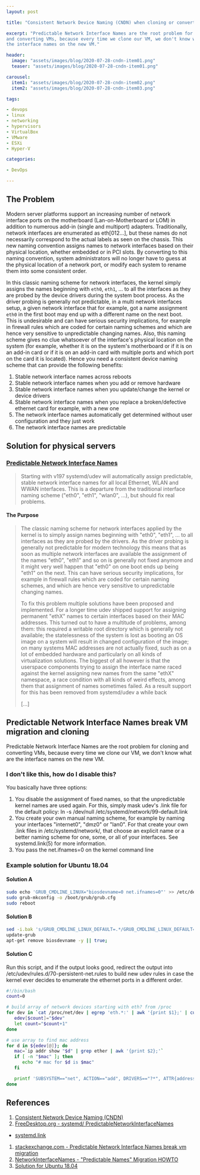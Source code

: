 ```yaml
---
layout: post

title: "Consistent Network Device Naming (CNDN) when cloning or converting VMs"

excerpt: "Predictable Network Interface Names are the root problem for cloning
and converting VMs, because every time we clone our VM, we don't know what are
the interface names on the new VM."

header:
  image: "assets/images/blog/2020-07-28-cndn-item01.png"
  teaser: "assets/images/blog/2020-07-28-cndn-item01.png"

carousel:
  item1: "assets/images/blog/2020-07-28-cndn-item02.png"
  item2: "assets/images/blog/2020-07-28-cndn-item03.png"

tags:

- devops
- linux
- networking
- hypervisors
- VirtualBox
- VMware
- ESXi
- Hyper-V

categories:

- DevOps

---
```


## The Problem

Modern server platforms support an increasing number of network interface ports
on the motherboard (Lan-on-Motherboard or LOM) in addition to numerous add-in
(single and multiport) adapters. Traditionally, network interfaces are
enumerated as eth[012...], but these names do not necessarily correspond to the
actual labels as seen on the chassis. This new naming convention assigns names
to network interfaces based on their physical location, whether embedded or in
PCI slots. By converting to this naming convention, system administrators will
no longer have to guess at the physical location of a network port, or modify
each system to rename them into some consistent order.

In this classic naming scheme for network interfaces, the kernel simply assigns
the names beginning with `eth0`, `eth1`, ... to all the interfaces as they are
probed by the device drivers during the system boot process. As the driver
probing is generally not predictable, in a multi network interfaces setup, a
given network interface that for example, got a name assignment `eth0` in the
first boot may end up with a different name on the next boot. This is
undesirable and can have serious security implications, for example in firewall
rules which are coded for certain naming schemes and which are hence very
sensitive to unpredictable changing names. Also, this naming scheme gives no
clue whatsoever of the interface's physical location on the system (for
example, whether it is on the system's motherboard or if it is on an add-in
card or if it is on an add-in card with multiple ports and which port on the
card it is located). Hence you need a consistent device naming scheme that can
provide the following benefits:

1. Stable network interface names across reboots
1. Stable network interface names when you add or remove hardware
1. Stable network interface names when you update/change the kernel or device
   drivers
1. Stable network interface names when you replace a broken/defective ethernet
  card for example, with a new one
1. The network interface names automatically get determined without user
  configuration and they just work
1. The network interface names are predictable

## Solution for physical servers

### [Predictable Network Interface Names](https://www.freedesktop.org/wiki/Software/systemd/PredictableNetworkInterfaceNames/)

> Starting with v197 systemd/udev will automatically assign predictable, stable
> network interface names for all local Ethernet, WLAN and WWAN interfaces.
> This is a departure from the traditional interface naming scheme ("eth0",
> "eth1", "wlan0", ...), but should fix real problems.

#### The Purpose

> The classic naming scheme for network interfaces applied by the kernel is to
> simply assign names beginning with "eth0", "eth1", ... to all interfaces as
> they are probed by the drivers. As the driver probing is generally not
> predictable for modern technology this means that as soon as multiple network
> interfaces are available the assignment of the names "eth0", "eth1" and so on
> is generally not fixed anymore and it might very well happen that "eth0" on
> one boot ends up being "eth1" on the next. This can have serious security
> implications, for example in firewall rules which are coded for certain
> naming schemes, and which are hence very sensitive to unpredictable changing
> names.
>
> To fix this problem multiple solutions have been proposed and implemented.
> For a longer time udev shipped support for assigning permanent "ethX" names
> to certain interfaces based on their MAC addresses. This turned out to have a
> multitude of problems, among them: this required a writable root directory
> which is generally not available; the statelessness of the system is lost as
> booting an OS image on a system will result in changed configuration of the
> image; on many systems MAC addresses are not actually fixed, such as on a lot
> of embedded hardware and particularly on all kinds of virtualization
> solutions. The biggest of all however is that the userspace components trying
> to assign the interface name raced against the kernel assigning new names
> from the same "ethX" namespace, a race condition with all kinds of weird
> effects, among them that assignment of names sometimes failed. As a result
> support for this has been removed from systemd/udev a while back
>
> [...]

## Predictable Network Interface Names break VM migration and cloning

Predictable Network Interface Names are the root problem for cloning and
converting VMs, because every time we clone our VM, we don't know what are
the interface names on the new VM.

### I don't like this, how do I disable this?

You basically have three options:

1. You disable the assignment of fixed names, so that the unpredictable kernel
   names are used again. For this, simply mask udev's .link file for
   the default policy: ln -s /dev/null /etc/systemd/network/99-default.link
1. You create your own manual naming scheme, for example by naming your
   interfaces "internet0", "dmz0" or "lan0". For that create your own .link
   files in /etc/systemd/network/, that choose an explicit name or a better
   naming scheme for one, some, or all of your interfaces. See
   systemd.link(5) for more information.
1. You pass the net.ifnames=0 on the kernel command line

### Example solution for Ubuntu 18.04

#### Solution A

```bash
sudo echo 'GRUB_CMDLINE_LINUX="biosdevname=0 net.ifnames=0"' >> /etc/default/grub
sudo grub-mkconfig -o /boot/grub/grub.cfg
sudo reboot
```

#### Solution B

```bash
sed -i.bak 's/GRUB_CMDLINE_LINUX_DEFAULT=.*/GRUB_CMDLINE_LINUX_DEFAULT="net.ifnames=0 bios.devname=0 quiet"/' /etc/default/grub
update-grub
apt-get remove biosdevname -y || true;
```

#### Solution C

Run this script, and if the output looks good, redirect the output into
/etc/udev/rules.d/70-persistent-net.rules to build new udev rules in case the
kernel ever decides to enumerate the ethernet ports in a different order.

```bash
#!/bin/bash
count=0

# build array of network devices starting with eth? from /proc
for dev in `cat /proc/net/dev | egrep 'eth.*:' | awk '{print $1};' | cut -d':' -f1 | sort`; do
   edev[$count]="$dev"
   let count="$count+1"
done

# use array to find mac address
for d in ${edev[@]}; do
   mac=`ip addr show "$d" | grep ether | awk '{print $2};'`
   if [ -n "$mac" ]; then
      echo "# mac for $d is $mac"
   fi

   printf 'SUBSYSTEM=="net", ACTION=="add", DRIVERS=="?*", ATTR{address}=="%s", ATTR{dev_id}=="0x0", ATTR{type}=="1", KERNEL=="eth*", NAME="%s"\n' $mac $d
done
```

## References

1. [Consistent Network Device Naming (CNDN)](https://docs.vmware.com/en/VMware-Adapter-for-SAP-Landscape-Management/services/Administration-Guide-for-LaMa-Administrators/GUID-3979BFD8-D9DB-4C53-9FB8-AC89E024693B.html)
1. [FreeDesktop.org - systemd/ PredictableNetworkInterfaceNames](https://www.freedesktop.org/wiki/Software/systemd/PredictableNetworkInterfaceNames/)
  * [systemd.link](https://www.freedesktop.org/software/systemd/man/systemd.link.html)
1. [stackexchange.com - Predictable Network Interface Names break vm migration](https://unix.stackexchange.com/questions/335461/predictable-network-interface-names-break-vm-migration)
1. [NetworkInterfaceNames - "Predictable Names" Migration HOWTO](https://wiki.debian.org/NetworkInterfaceNames)
1. [Solution for Ubuntu 18.04](https://github.com/geerlingguy/packer-boxes/issues/1#issuecomment-213116792)

